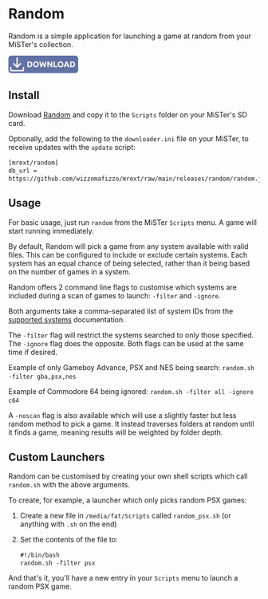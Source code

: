 # Random

Random is a simple application for launching a game at random from your MiSTer's collection.

<a href="https://github.com/wizzomafizzo/mrext/raw/main/releases/random/random.sh"><img src="images/download.svg" alt="Download Random" title="Download Random" width="140"></a>

## Install

Download [Random](https://github.com/wizzomafizzo/mrext/raw/main/releases/random/random.sh) and copy it to the `Scripts` folder on your MiSTer's SD card.

Optionally, add the following to the `downloader.ini` file on your MiSTer, to receive updates with the `update` script:
```
[mrext/random]
db_url = https://github.com/wizzomafizzo/mrext/raw/main/releases/random/random.json
```

## Usage

For basic usage, just run `random` from the MiSTer `Scripts` menu. A game will start running immediately.

By default, Random will pick a game from any system available with valid files. This can be configured to include or exclude certain systems. Each system has an equal chance of being selected, rather than it being based on the number of games in a system.

Random offers 2 command line flags to customise which systems are included during a scan of games to launch: `-filter` and `-ignore`.

Both arguments take a comma-separated list of system IDs from the [supported systems](systems.md) documentation.

The `-filter` flag will restrict the systems searched to only those specified. The `-ignore` flag does the opposite. Both flags can be used at the same time if desired.

Example of only Gameboy Advance, PSX and NES being search: `random.sh -filter gba,psx,nes`

Example of Commodore 64 being ignored: `random.sh -filter all -ignore c64`

A `-noscan` flag is also available which will use a slightly faster but less random method to pick a game. It instead traverses folders at random until it finds a game, meaning results will be weighted by folder depth.

## Custom Launchers

Random can be customised by creating your own shell scripts which call `random.sh` with the above arguments.

To create, for example, a launcher which only picks random PSX games:

1. Create a new file in `/media/fat/Scripts` called `random_psx.sh` (or anything with `.sh` on the end)
2. Set the contents of the file to:

   ```
   #!/bin/bash
   random.sh -filter psx
   ```

And that's it, you'll have a new entry in your `Scripts` menu to launch a random PSX game.